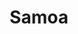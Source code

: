 ---
title: Samoa
date: 
draft: false

# descripcion
description : Argolla de plata pasante cierre italiano

materials: Plata 925

color: Plateado

dimensions: 1,7cm x 2,3cm

code: 01-11-0460

type: "Aros"

categories: []

# Images
# first image will be shown in the product page
images:
  # - image: "images/path_to_image"
  # La ubicacion de las imagenes es imagenes/Aros/Aros.Argollas/01-11-0460-samoa
  - image: "./images/aros/argollas/01-11-0460_a.JPG"
  - image: "./images/aros/argollas/01-11-0460_b.JPG"
---